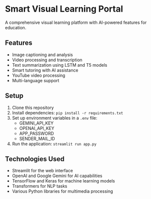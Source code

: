 # Smart Visual Learning Portal

A comprehensive visual learning platform with AI-powered features for education.

## Features

- Image captioning and analysis
- Video processing and transcription
- Text summarization using LSTM and T5 models
- Smart tutoring with AI assistance
- YouTube video processing
- Multi-language support

## Setup

1. Clone this repository
2. Install dependencies: `pip install -r requirements.txt`
3. Set up environment variables in a `.env` file:
   - GEMINI_API_KEY
   - OPENAI_API_KEY
   - APP_PASSWORD
   - SENDER_MAIL_ID
4. Run the application: `streamlit run app.py`

## Technologies Used

- Streamlit for the web interface
- OpenAI and Google Gemini for AI capabilities
- TensorFlow and Keras for machine learning models
- Transformers for NLP tasks
- Various Python libraries for multimedia processing